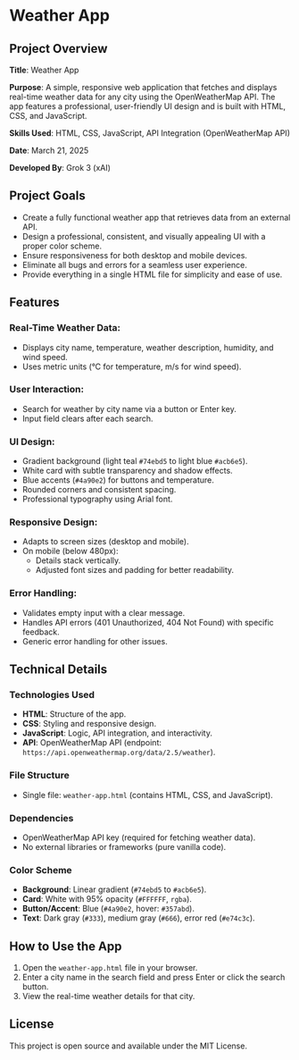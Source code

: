 # Weather App

## Project Overview

**Title**: Weather App

**Purpose**: A simple, responsive web application that fetches and displays real-time weather data for any city using the OpenWeatherMap API. The app features a professional, user-friendly UI design and is built with HTML, CSS, and JavaScript.

**Skills Used**: HTML, CSS, JavaScript, API Integration (OpenWeatherMap API)

**Date**: March 21, 2025

**Developed By**: Grok 3 (xAI)

## Project Goals
- Create a fully functional weather app that retrieves data from an external API.
- Design a professional, consistent, and visually appealing UI with a proper color scheme.
- Ensure responsiveness for both desktop and mobile devices.
- Eliminate all bugs and errors for a seamless user experience.
- Provide everything in a single HTML file for simplicity and ease of use.

## Features

### Real-Time Weather Data:
- Displays city name, temperature, weather description, humidity, and wind speed.
- Uses metric units (°C for temperature, m/s for wind speed).

### User Interaction:
- Search for weather by city name via a button or Enter key.
- Input field clears after each search.

### UI Design:
- Gradient background (light teal `#74ebd5` to light blue `#acb6e5`).
- White card with subtle transparency and shadow effects.
- Blue accents (`#4a90e2`) for buttons and temperature.
- Rounded corners and consistent spacing.
- Professional typography using Arial font.

### Responsive Design:
- Adapts to screen sizes (desktop and mobile).
- On mobile (below 480px):
  - Details stack vertically.
  - Adjusted font sizes and padding for better readability.

### Error Handling:
- Validates empty input with a clear message.
- Handles API errors (401 Unauthorized, 404 Not Found) with specific feedback.
- Generic error handling for other issues.

## Technical Details

### Technologies Used
- **HTML**: Structure of the app.
- **CSS**: Styling and responsive design.
- **JavaScript**: Logic, API integration, and interactivity.
- **API**: OpenWeatherMap API (endpoint: `https://api.openweathermap.org/data/2.5/weather`).

### File Structure
- Single file: `weather-app.html` (contains HTML, CSS, and JavaScript).

### Dependencies
- OpenWeatherMap API key (required for fetching weather data).
- No external libraries or frameworks (pure vanilla code).

### Color Scheme
- **Background**: Linear gradient (`#74ebd5` to `#acb6e5`).
- **Card**: White with 95% opacity (`#FFFFFF`, `rgba`).
- **Button/Accent**: Blue (`#4a90e2`, hover: `#357abd`).
- **Text**: Dark gray (`#333`), medium gray (`#666`), error red (`#e74c3c`).

## How to Use the App
1. Open the `weather-app.html` file in your browser.
2. Enter a city name in the search field and press Enter or click the search button.
3. View the real-time weather details for that city.

## License
This project is open source and available under the MIT License.

